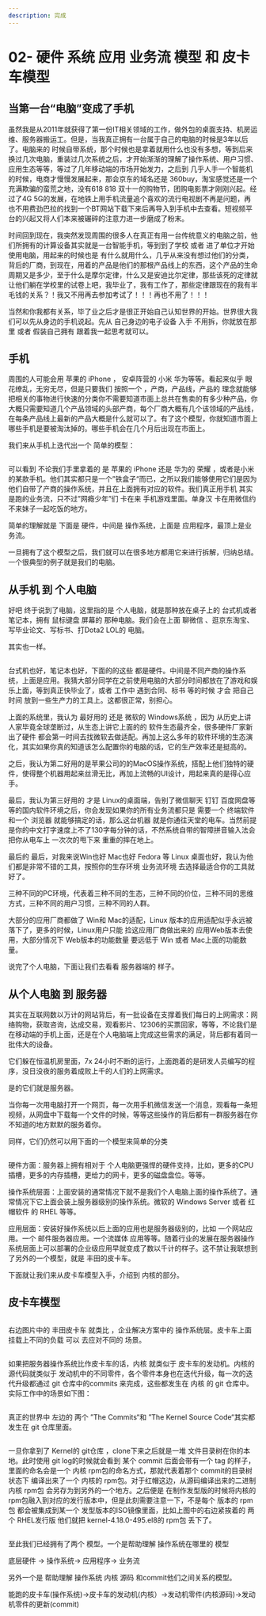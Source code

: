 ```yaml
---
description: 完成
---
```


# 02- 硬件 系统 应用 业务流 模型 和 皮卡车模型

## &#x20;当第一台“电脑”变成了手机



&#x20; 虽然我是从2011年就获得了第一份IT相关领域的工作，做外包的桌面支持、机房运维、服务器搬运工。但是，当我真正拥有一台属于自己的电脑的时候是3年以后了。电脑来的 时候自带系统，那个时候也是拿着就用什么也没有多想，等到后来换过几次电脑，重装过几次系统之后，才开始渐渐的理解了操作系统、用户习惯、应用生态等等，等过了几年移动端的市场开始发力，之后到 几乎人手一个智能机的时候，电商才慢慢发展起来，那会京东的域名还是 360buy，淘宝感觉还是一个充满欺骗的蛮荒之地，没有618  818  双十一的购物节，团购电影票才刚刚兴起。经过了4G  5G的发展，在地铁上用手机流量追个喜欢的流行电视剧不再是问题，再也不用费劲巴拉的找到一个BT网站下载下来后再导入到手机中去查看。短视频平台的兴起又将人们本来被碾碎的注意力进一步磨成了粉末。



&#x20; 时间回到现在，我突然发现周围的很多人在真正有用一台传统意义的电脑之前，他们所拥有的计算设备其实就是一台智能手机，等到到了学校 或者 进了单位才开始使用电脑，用起来的时候也是 有什么就用什么，几乎从来没有想过他们的分类，背后的厂商，到现在，用着的产品是他们的那根产品线上的东西，这个产品的生命周期又是多少，至于什么是摩尔定律，什么又是安迪比尔定律，那些该死的定律就让他们躺在学校里的试卷上吧，我毕业了，我有工作了，那些定律跟现在的我有半毛钱的关系？！我又不用再去参加考试了！！！再也不用了！！！



&#x20; 当然和你我都有关系，毕了业之后才是很正开始自己认知世界的开始。世界很大我们可以先从身边的手机说起。先从 自己身边的电子设备 入手  不用拆，你就放在那里 或者 假装自己拥有 跟着我一起思考就可以。

## 手机

&#x20;周围的人可能会用 苹果的 iPhone ， 安卓阵营的 小米 华为等等。看起来似乎 眼花缭乱，无穷无尽，但是只要我们 按照一个 ，产商，产品线，产品的 理念就能够把相关的事物进行快速的分类你不需要知道市面上总共在售卖的有多少种产品，你大概只需要知道几个产品领域的头部产商，每个厂商大概有几个该领域的产品线，在每条产品线上最新的产品大概是什么就可以了。有了这个模型，你就知道市面上哪些手机是要被淘汰掉的。哪些手机会在几个月后出现在市面上。

我们来从手机上迭代出一个 简单的模型：

<figure><img src=".gitbook/assets/PhoneModel.jpg" alt=""><figcaption></figcaption></figure>

可以看到 不论我们手里拿着的 是  苹果的 iPhone 还是 华为的 荣耀 ，或者是小米的某款手机。他们其实都只是一个”铁盒子“而已，之所以我们能够使用它们是因为他们自带了产商的操作系统，并且在上面拥有对应的软件。我们真正用手机 其实是跑的业务流，只不过”网瘾少年”们 卡在来 手机游戏里面。单身汉 卡在用微信约不来妹子一起吃饭的地方。



简单的理解就是 下面是 硬件，中间是 操作系统，上面是 应用程序，最顶上是业务流。

一旦拥有了这个模型之后，我们就可以在很多地方都用它来进行拆解，归纳总结。一个很典型的例子就是我们的电脑。





## 从手机 到 个人电脑

好吧 终于说到了电脑，这里指的是 个人电脑，就是那种放在桌子上的 台式机或者笔记本，拥有 鼠标键盘 屏幕的 那种电脑。我们会在上面 聊微信 、逛京东淘宝、写毕业论文、写标书、打Dota2  LOL的 电脑。

其实也一样。

<figure><img src=".gitbook/assets/PersonalComputerModel.jpg" alt=""><figcaption></figcaption></figure>

台式机也好，笔记本也好，下面的的这些 都是硬件。中间是不同产商的操作系统，上面是应用。我猜大部分同学在之前使用电脑的大部分时间都放在了游戏和娱乐上面，等到真正快毕业了，或者 工作中 遇到合同、标书 等的时候  才会 把自己时间 放到一些生产力的工具上。这都很正常，别担心。

上面的系统里，我认为 最好用的 还是 微软的 Windows系统 ，因为 从历史上讲人家毕竟全球垄断过，从生态上讲它上面的的 软件生态最齐全，很多硬件厂家新出了硬件 都会第一时间去找微软去做适配。再加上这么多年的软件环境的生态演化，其实如果你真的知道该怎么配置你的电脑的话，它的生产效率还是挺高的。

之后，我认为第二好用的是苹果公司的的MacOS操作系统，搭配上他们独特的硬件，使得整个机器用起来丝滑无比，再加上流畅的UI设计，用起来真的是得心应手。

最后，我认为第三好用的 才是 Linux的桌面端，告别了微信聊天 钉钉 百度网盘等等的国内软件环境之后，你会发现如果你的所有业务流都只是 需要一个 终端软件和一个 浏览器 就能够搞定的话，那么这台机器 就是你通往天堂的电车。当然前提是你的中文打字速度上不了130字每分钟的话，不然系统自带的智障拼音输入法会把你从电车上 一次次的甩下来 重重的摔在地上。



最后的 最后，对我来说Win也好  Mac也好 Fedora 等 Linux 桌面也好，我认为他们都是非常不错的工具，按照你的生存环境 业务流环境 去选择最适合你的工具就好了。

三种不同的PC环境，代表着三种不同的生态，三种不同的价位，三种不同的思维方式，三种不同的用户习惯，三种不同的人群。

大部分的应用厂商都做了 Win和 Mac的适配，Linux 版本的应用适配似乎永远被落下了，更多的时候，Linux用户只能 捡这应用厂商做出来的 应用Web版本去使用，大部分情况下 Web版本的功能数量 要远低于 Win 或者 Mac上面的功能数量。



说完了个人电脑，下面让我们去看看 服务器端的 样子。



## 从个人电脑 到 服务器

&#x20; 其实在互联网数以万计的网站背后，有一批设备在支撑着我们每日的上网需求：网络购物，获取咨询，达成交易，观看影片、12306的买票回家，等等，不论我们是在移动端的手机上面，还是在个人电脑端上完成这些需求的满足，背后都有着同一批伟大的设备。

&#x20; 它们躲在恒温机房里面，7x 24小时不断的运行，上面跑着的是研发人员编写的程序，没日没夜的服务着成败上千的人们的上网需求。

&#x20; 是的它们就是服务器。

&#x20;  当你每一次用电脑打开一个网页，每一次用手机微信发送一个消息，观看每一条短视频，从网盘中下载每一个文件的时候，等等这些操作的背后都有一群服务器在你不知道的地方默默的服务着你。

同样，它们仍然可以用下面的一个模型来简单的分类

<figure><img src=".gitbook/assets/ServerModel.jpg" alt=""><figcaption></figcaption></figure>

硬件方面：服务器上拥有相对于 个人电脑更强悍的硬件支持，比如，更多的CPU插槽，更多的内存插槽，更给力的网卡，更多的磁盘盘位。等等。

操作系统层面：上面安装的通常情况下就不是我们个人电脑上面的操作系统了。通常情况下它上面会装上服务器级别的操作系统。微软的 Windows Server 或者 红帽软件 的 RHEL 等等。

应用层面：安装好操作系统以后上面的应用也是服务器级别的，比如 一个网站应用。一个 邮件服务器应用。一个流媒体 应用等等。随着行业的发展在服务器操作系统层面上可以部署的企业级应用早就变成了数以千计的样子。这不禁让我联想到了另外的一个模型，就是 丰田的皮卡车。

下面就让我们来从皮卡车模型入手，介绍到 内核的部分。



## 皮卡车模型

<figure><img src=".gitbook/assets/OS-TOYOTA-Truck Model.jpg" alt=""><figcaption></figcaption></figure>

右边图片中的 丰田皮卡车 就类比 ，企业解决方案中的 操作系统层。皮卡车上面 挂载上不同的负载 可以 去应对不同的 场景。

<figure><img src=".gitbook/assets/TOYOTA  OS KERNEL Cource Code Commits.jpg" alt=""><figcaption></figcaption></figure>

如果把服务器操作系统比作皮卡车的话，内核 就类似于 皮卡车的发动机。内核的源代码就类似于 发动机中的不同零件，各个零件本身也在迭代升级，每一次的迭代升级都通过 git 仓库中的commits 来完成，这些都发生在 内核 的 git 仓库中。实际工作中的场景如下图：

<figure><img src=".gitbook/assets/OS Kernel Source Code Commits, git repo kernel rpm RHEL Distro.jpg" alt=""><figcaption></figcaption></figure>

真正的世界中 左边的 两个 ”The Commits“和  ”The Kernel Source Code“其实都发生在 git 仓库里面。

<figure><img src=".gitbook/assets/OS Kernel Source Code Commits,  git repo with tag.jpg" alt=""><figcaption></figcaption></figure>

一旦你拿到了  Kernel的 git仓库 ，clone下来之后就是一堆 文件目录树在你的本地。此时使用 git log的时候就会看到 某个 commit 后面会带有一个  tag 的样子，里面的命名会是一个 内核 rpm包的命名方式，那就代表着那个 commit的目录树 状态下 编译出来了一个 内核的 rpm包。对于红帽这边，从源码编译出来的二进制内核 rpm包 会另存为到另外的一个地方。之后便是 在制作发型版的时候将内核的rpm包融入到对应的发行版本中，但是此刻需要注意一下，不是每个 版本的 rpm包 都会被集成到某一个  发型版本的ISO镜像里面，比如上图中的右边紧挨着的 两个 RHEL发行版 他们就把  kernel-4.18.0-495.el8的 rpm包 丢下了。

<figure><img src=".gitbook/assets/I am not on boarding yet.jpg" alt=""><figcaption></figcaption></figure>



至此我们已经拥有了两个 模型。一个是帮助理解 操作系统在哪里的 模型

底层硬件 -> 操作系统-> 应用程序-> 业务流



另外一个是 帮助理解  操作系统 内核 源码  和commit他们之间关系的模型。

能跑的皮卡车(操作系统)->皮卡车的发动机(内核）->发动机零件(内核源码)->发动机零件的更新(commit)



















